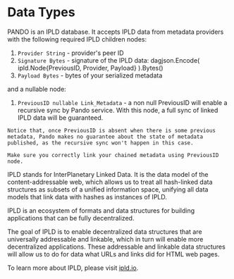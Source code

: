 # Data Types

PANDO is an IPLD database. It accepts IPLD data from metadata providers with the following required IPLD children nodes:
1. `Provider String` - provider's peer ID
2. `Signature Bytes` - signature of the IPLD data: dagjson.Encode( ipld.Node{PreviousID, Provider, Payload} ).Bytes()
3. `Payload Bytes`   - bytes of your serialized metadata

and a nullable node:
1. `PreviousID nullable Link_Metadata` - a non null PreviousID will enable a recursive sync by Pando service. With this node, a full sync of linked IPLD data will be guaranteed.

```
Notice that, once PreviousID is absent when there is some previous metadata, Pando makes no guarantee about the state of metadata published, as the recursive sync won't happen in this case.

Make sure you correctly link your chained metadata using PreviousID node.
```

IPLD stands for InterPlanetary Linked Data. It is the data model of the content-addressable web, which allows us to treat all hash-linked data structures as subsets of a unified information space, unifying all data models that link data with hashes as instances of IPLD.

IPLD is an ecosystem of formats and data structures for building applications that can be fully decentralized.

The goal of IPLD is to enable decentralized data structures that are universally addressable and linkable, which in turn will enable more decentralized applications. These addressable and linkable data structures will allow us to do for data what URLs and links did for HTML web pages.

To learn more about IPLD, please visit [ipld.io](https://ipld.io/).